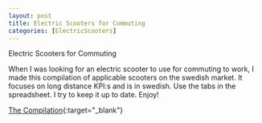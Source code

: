 ```yaml
---
layout: post
title: Electric Scooters for Commuting
categories: [ElectricScooters]
---
```

Electric Scooters for Commuting

When I was looking for an electric scooter to use for commuting to work, I made this compilation of applicable scooters on the swedish market.
It focuses on long distance KPI:s and is in swedish. Use the tabs in the spreadsheet.
I try to keep it up to date. Enjoy!

[The Compilation](https://docs.google.com/spreadsheets/d/1-NhNHgRBHENFr2dhcUEJbR-ij_j8YoTbsUyY56xw4Uc/edit#gid=1698612774){:target="_blank"}
